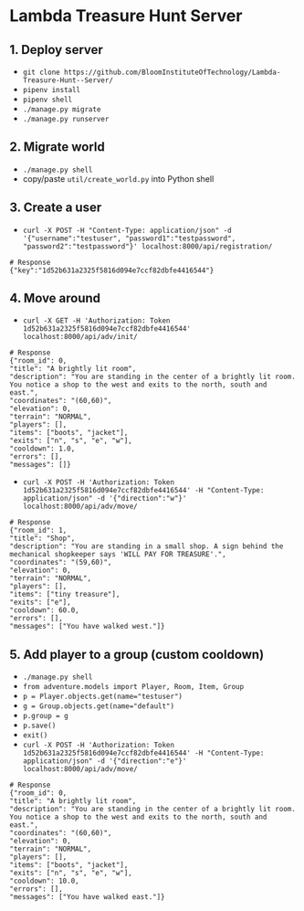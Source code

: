 # Lambda Treasure Hunt Server


## 1. Deploy server
* `git clone https://github.com/BloomInstituteOfTechnology/Lambda-Treasure-Hunt--Server/`
* `pipenv install`
* `pipenv shell`
* `./manage.py migrate`
* `./manage.py runserver`

## 2. Migrate world
* `./manage.py shell`
* copy/paste `util/create_world.py` into Python shell

## 3. Create a user
* `curl -X POST -H "Content-Type: application/json" -d '{"username":"testuser", "password1":"testpassword", "password2":"testpassword"}' localhost:8000/api/registration/`
```
# Response
{"key":"1d52b631a2325f5816d094e7ccf82dbfe4416544"}
```

## 4. Move around

* `curl -X GET -H 'Authorization: Token 1d52b631a2325f5816d094e7ccf82dbfe4416544' localhost:8000/api/adv/init/`
```
# Response
{"room_id": 0,
"title": "A brightly lit room",
"description": "You are standing in the center of a brightly lit room. You notice a shop to the west and exits to the north, south and east.",
"coordinates": "(60,60)",
"elevation": 0,
"terrain": "NORMAL",
"players": [],
"items": ["boots", "jacket"],
"exits": ["n", "s", "e", "w"],
"cooldown": 1.0,
"errors": [],
"messages": []}
```

* `curl -X POST -H 'Authorization: Token 1d52b631a2325f5816d094e7ccf82dbfe4416544' -H "Content-Type: application/json" -d '{"direction":"w"}' localhost:8000/api/adv/move/`
```
# Response
{"room_id": 1,
"title": "Shop",
"description": "You are standing in a small shop. A sign behind the mechanical shopkeeper says 'WILL PAY FOR TREASURE'.",
"coordinates": "(59,60)",
"elevation": 0,
"terrain": "NORMAL",
"players": [],
"items": ["tiny treasure"],
"exits": ["e"],
"cooldown": 60.0,
"errors": [],
"messages": ["You have walked west."]}
```

## 5. Add player to a group (custom cooldown)
* `./manage.py shell`
* `from adventure.models import Player, Room, Item, Group`
* `p = Player.objects.get(name="testuser")`
* `g = Group.objects.get(name="default")`
* `p.group = g`
* `p.save()`
* `exit()`
* `curl -X POST -H 'Authorization: Token 1d52b631a2325f5816d094e7ccf82dbfe4416544' -H "Content-Type: application/json" -d '{"direction":"e"}' localhost:8000/api/adv/move/`
```
# Response
{"room_id": 0,
"title": "A brightly lit room",
"description": "You are standing in the center of a brightly lit room. You notice a shop to the west and exits to the north, south and east.",
"coordinates": "(60,60)",
"elevation": 0,
"terrain": "NORMAL",
"players": [],
"items": ["boots", "jacket"],
"exits": ["n", "s", "e", "w"],
"cooldown": 10.0,
"errors": [],
"messages": ["You have walked east."]}
```



